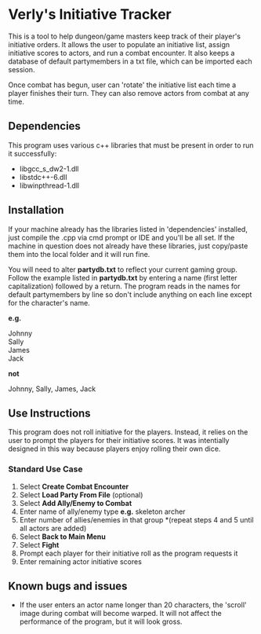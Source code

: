 # Verly's Initiative Tracker
This is a tool to help dungeon/game masters keep track of their player's initiative orders. It allows the user to populate an initiative list, assign initiative scores to actors, and run a combat encounter. It also keeps a database of default partymembers in a txt file, which can be imported each session.

Once combat has begun, user can 'rotate' the initiative list each time a player finishes their turn. They can also remove actors from combat at any time.

## Dependencies
This program uses various c++ libraries that must be present in order to run it successfully:
* libgcc_s_dw2-1.dll
* libstdc++-6.dll
* libwinpthread-1.dll

## Installation
If your machine already has the libraries listed in 'dependencies' installed, just compile the .cpp via cmd prompt or IDE and you'll be all set. If the machine in question does not already have these libraries, just copy/paste them into the local folder and it will run fine.

You will need to alter __partydb.txt__ to reflect your current gaming group. Follow the example listed in __partydb.txt__ by entering a name (first letter capitalization) followed by a return. The program reads in the names for default partymembers by line so don't include anything on each line except for the character's name.

__e.g.__

Johnny  
Sally  
James  
Jack  

__not__

Johnny, Sally, James, Jack

## Use Instructions
This program does not roll initiative for the players. Instead, it relies on the user to prompt the players for their initiative scores. It was intentially designed in this way because players enjoy rolling their own dice.

### Standard Use Case
1. Select __Create Combat Encounter__
2. Select __Load Party From File__ (optional)
3. Select __Add Ally/Enemy to Combat__
4. Enter name of ally/enemy type __e.g.__ skeleton archer
5. Enter number of allies/enemies in that group
*(repeat steps 4 and 5 until all actors are added)
6. Select __Back to Main Menu__
7. Select __Fight__
8. Prompt each player for their initiative roll as the program requests it
9. Enter remaining actor initiative scores


## Known bugs and issues
* If the user enters an actor name longer than 20 characters, the 'scroll' image during combat will become warped. It will not affect the performance of the program, but it will look gross.
